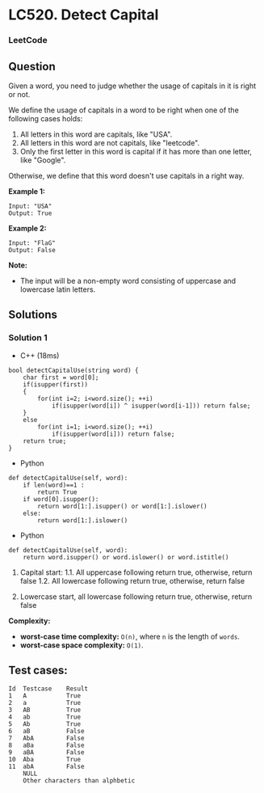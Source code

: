 # LC520. Detect Capital

### LeetCode

## Question

Given a word, you need to judge whether the usage of capitals in it is right or not.

We define the usage of capitals in a word to be right when one of the following cases holds:

1.	All letters in this word are capitals, like "USA".
2.	All letters in this word are not capitals, like "leetcode".
3.	Only the first letter in this word is capital if it has more than one letter, like "Google".

Otherwise, we define that this word doesn't use capitals in a right way.

**Example 1:**

```
Input: "USA"
Output: True
```

**Example 2:**
```
Input: "FlaG"
Output: False
```

**Note:** 

* The input will be a non-empty word consisting of uppercase and lowercase latin letters.

## Solutions

### Solution 1

* C++ (18ms)
```
bool detectCapitalUse(string word) {
    char first = word[0];
    if(isupper(first))
    {
        for(int i=2; i<word.size(); ++i)
            if(isupper(word[i]) ^ isupper(word[i-1])) return false;
    }
    else
        for(int i=1; i<word.size(); ++i)
            if(isupper(word[i])) return false;
    return true;
}
```

* Python
```
def detectCapitalUse(self, word):
    if len(word)==1 :
        return True
    if word[0].isupper():
        return word[1:].isupper() or word[1:].islower()
    else:
        return word[1:].islower()
```

* Python
```
def detectCapitalUse(self, word):
    return word.isupper() or word.islower() or word.istitle()
```

1. Capital start:
1.1. All uppercase following return true, otherwise, return false
1.2. All lowercase following return true, otherwise, return false

2. Lowercase start, all lowercase following return true, otherwise, return false

**Complexity:**

* **worst-case time complexity:** `O(n)`, where `n` is the length of `words`.
* **worst-case space complexity:** `O(1)`.


## Test cases:
```
Id	Testcase	Result
1	A	        True
2	a	        True
3	AB	        True
4	ab	        True
5	Ab	        True
6	aB	        False
7	AbA	        False
8	aBa	        False
9	aBA	        False
10	Aba	        True
11	abA	        False
	NULL	
	Other characters than alphbetic	
```		

